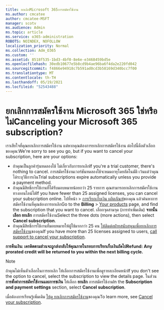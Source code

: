 ```yaml
---
title: ยกเลิกMicrosoft 365การสมัครใช้งาน
ms.author: cmcatee
author: cmcatee-MSFT
manager: scotv
ms.audience: Admin
ms.topic: article
ms.service: o365-administration
ROBOTS: NOINDEX, NOFOLLOW
localization_priority: Normal
ms.collection: Adm_O365
ms.custom: ''
ms.assetid: 8518f535-1bd3-4bf0-8e6e-e3468459bd5e
ms.openlocfilehash: 30edb10677e5b8cd9b4ae96ba6f4da2e220fd042
ms.sourcegitcommit: f4866e94918c7b591ad0cd3b58169d340bcc7f00
ms.translationtype: MT
ms.contentlocale: th-TH
ms.lasthandoff: 05/19/2021
ms.locfileid: "52543488"
---
```

# <a name="canceling-your-microsoft-365-subscription"></a><span data-ttu-id="92a33-102">ยกเลิกการสมัครใช้งาน Microsoft 365 ใช่หรือไม่</span><span class="sxs-lookup"><span data-stu-id="92a33-102">Canceling your Microsoft 365 subscription?</span></span>

<span data-ttu-id="92a33-103">เราเสียใจที่คุณยกเลิกการสมัครใช้งาน แต่หากคุณต้องการยกเลิกการสมัครใช้งาน ต่อไปนี้คือตัวเลือกของคุณ:</span><span class="sxs-lookup"><span data-stu-id="92a33-103">We're sorry to see you go, but if you want to cancel your subscription, here are your options:</span></span>
  
- <span data-ttu-id="92a33-104">ถ้าคุณเป็นลูกค้ารุ่นทดลองใช้ ไม่เกี่ยวกับการยกเลิก</span><span class="sxs-lookup"><span data-stu-id="92a33-104">If you're a trial customer, there's nothing to cancel.</span></span> <span data-ttu-id="92a33-105">การสมัครใช้งานเวอร์ชันทดลองใช้จะหมดอายุโดยอัตโนมัติ เว้นแต่ว่าคุณได้ระบุวิธีการเงิน</span><span class="sxs-lookup"><span data-stu-id="92a33-105">Trial subscriptions expire automatically unless you provide a payment method.</span></span>
- <span data-ttu-id="92a33-106">ถ้าคุณมีสิทธิ์การใช้งานที่ได้รับมอบหมายน้อยกว่า 25 รายการ คุณสามารถยกเลิกการสมัครใช้งานทางออนไลน์ได้</span><span class="sxs-lookup"><span data-stu-id="92a33-106">If you have fewer than 25 assigned licenses, you can cancel your subscription online.</span></span> <span data-ttu-id="92a33-107">ไปที่หน้า \> [การเรียกเก็บเงิน ผลิตภัณฑ์](https://go.microsoft.com/fwlink/p/?linkid=842054)ของคุณ แล้วค้นหาการสมัครใช้งานที่คุณต้องการยกเลิก</span><span class="sxs-lookup"><span data-stu-id="92a33-107">Go to the **Billing** \> [Your products](https://go.microsoft.com/fwlink/p/?linkid=842054) page, and find the subscription that you want to cancel.</span></span> <span data-ttu-id="92a33-108">เลือกจุดสามจุด (การทําเพิ่มเติม) **จากนั้นเลือก ยกเลิก** การสมัครใช้งาน</span><span class="sxs-lookup"><span data-stu-id="92a33-108">Select the three dots (more actions), then select **Cancel subscription**.</span></span>
- <span data-ttu-id="92a33-109">ถ้าคุณมีสิทธิ์การใช้งานที่มอบหมายให้ผู้ใช้มากกว่า 25 คน [ให้ติดต่อฝ่ายสนับสนุนเพื่อยกเลิกการสมัครใช้งาน](https://go.microsoft.com/fwlink/p/?linkid=518322)ของคุณ</span><span class="sxs-lookup"><span data-stu-id="92a33-109">If you have more than 25 licenses assigned to users, [call support to cancel your subscription](https://go.microsoft.com/fwlink/p/?linkid=518322).</span></span>

<span data-ttu-id="92a33-110">**การคืนเงิน: เครดิตตามส่วนจะถูกส่งกลับให้คุณภายในรอบการเรียกเก็บเงินถัดไป**</span><span class="sxs-lookup"><span data-stu-id="92a33-110">**Refund: Any prorated credit will be returned to you within the next billing cycle.**</span></span>

> [!NOTE]
> <span data-ttu-id="92a33-111">ถ้าคุณไม่เห็นตัวเลือกในการยกเลิก ให้เลือกการสมัครใช้งานเพื่อดูรายละเอียดหน้า</span><span class="sxs-lookup"><span data-stu-id="92a33-111">If you don't see the option to cancel, select the subscription to view the details page.</span></span> <span data-ttu-id="92a33-112">ในส่วน **การตั้งค่าการสมัครใช้งานและการชเงิน** ให้เลือก **ยกเลิก** การสมัครใช้งาน</span><span class="sxs-lookup"><span data-stu-id="92a33-112">In the **Subscription and payment settings** section, select **Cancel subscription**.</span></span>

<span data-ttu-id="92a33-113">เมื่อต้องการเรียนรู้เพิ่มเติม [ให้ดู ยกเลิกการสมัครใช้งาน](/microsoft-365/commerce/subscriptions/cancel-your-subscription)ของคุณ</span><span class="sxs-lookup"><span data-stu-id="92a33-113">To learn more, see [Cancel your subscription](/microsoft-365/commerce/subscriptions/cancel-your-subscription).</span></span>